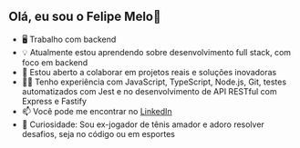 ## Olá, eu sou o Felipe Melo👋

- 🖥️ Trabalho com backend
- 💡 Atualmente estou aprendendo sobre desenvolvimento full stack, com foco em backend
- 🤝 Estou aberto a colaborar em projetos reais e soluções inovadoras
- 🧑‍💻 Tenho experiência com JavaScript, TypeScript, Node.js, Git, testes automatizados com Jest e 
no desenvolvimento de API RESTful com Express e Fastify
- 📫 Você pode me encontrar no [LinkedIn](https://www.linkedin.com/in/felipeomelo/)
- 🎾 Curiosidade: Sou ex-jogador de tênis amador e adoro resolver desafios, seja no código ou em esportes
